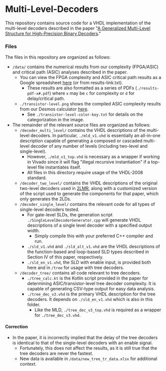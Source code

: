# Multi-Level-Decoders
This repository contains source code for a VHDL implementation of the multi-level decoders described in the paper "[A Generalized Multi-Level Structure for
High-Precision Binary Decoders](https://doi.org/10.1109/MWSCAS60917.2024.10658662)."

### Files
The files in this repository are organized as follows:

- `/data/` contains the numerical results from our complexity (FPGA/ASIC) and critical path (ASIC) analyses described in the paper.
  - You can view the FPGA complexity and ASIC critical path results as a Google spreadsheet [here](https://docs.google.com/spreadsheets/d/1_iUDO7c7XtIs3deEhkv4fIAmkZvYwqlGhxpSMQIz-KM/edit?usp=sharing) (or from results-link.txt).
    - These results are also formatted as a series of PDFs (`./results-pdf-x#.pdf`) where `x` may be `c` for complexity or `d` for delay/critical path. 
  - `./transistor-level.png` shows the compiled ASIC complexity results from our Desmos calculator [here](https://www.desmos.com/calculator/jizpovsmee).
    - See `./transistor-level-color-key.txt` for details on the categorization in the image.
- The remainder of the relevant source files are organized as follows:
  - `/decoder_multi_level/` contains the VHDL descriptions of the multi-level decoders. In particular, `./mld_v1.vhd` is essentially an all-in-one description capable of generating a composed or cascaded multi-level decoder of any number of levels (including two-level and single-level).
    - However, `./mld_v1_top.vhd` is necessary as a wrapper if working in Vivado since it will flag "illegal recursive instantiation" if a top-level file instantiates itself.
    - All files in this directory require usage of the VHDL-2008 standard.
  - `/decoder_two_level/` contains the VHDL descriptions of the original two-level decoders used in [2LMR](https://github.com/ALUminaries/Two-Level-Multiplier), along with a customized version of the script used to generate the components for that paper, which only generates the 2LDs.
  - `/decoder_single_level/` contains the relevant code for all types of single-level decoders tested.
    - For gate-level SLDs, the generation script `./SingleLevelDecoderGenerator.cpp` will generate VHDL descriptions of a single level decoder with a specified output width.
      - Simply compile this with your preferred C++ compiler and run.
    - `./sld_v1.vhd` and `./sld_alt_v1.vhd` are the VHDL descriptions of the function-based and loop-based SLD types described in Section IV of this paper, respectively.
    - `./sld_en_v1.vhd`, the SLD with enable input, is provided both here and in `/tree` for usage with tree decoders.
  - `/decoder_tree/` contains all code relevant to tree decoders.
    - `./tree_calc.kt` is the Kotlin script provided in the paper for determining ASIC/transistor-level tree decoder complexity. It is capable of generating CSV-type output for easy data analysis.
    - `./tree_dec_v3.vhd` is the primary VHDL description for the tree decoders. It depends on `./sld_en_v1.vhd` which is also in this folder.
      - Like the MLD, `./tree_dec_v3_top.vhd` is required as a wrapper for `./tree_dec_v3.vhd`.

#### Correction
- In the paper, it is incorrectly implied that the delay of the tree decoders is identical to that of the single-level decoders with an enable signal.
  - Fortunately, this does not affect the results, as it is still true that the tree decoders are never the fastest.
  - New data is available in `/data/new_tree_tr_data.xlsx` for additional context.
